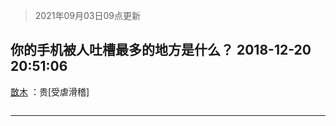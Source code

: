 > 2021年09月03日09点更新
<link rel="stylesheet" href="https://cdn.jsdelivr.net/gh/taotie6/sampleJSON@main/css/photo_show.css">


 ## 你的手机被人吐槽最多的地方是什么？ 2018-12-20 20:51:06

 [㪚木](https://www.coolapk.com/feed/9453733?shareKey=OWRmYjIzMTJkYzc1NjEzMTc0N2U~) ：贵[受虐滑稽] 

<div class="album">
<img class="img-item" src="" />
</div>

 ------- 

